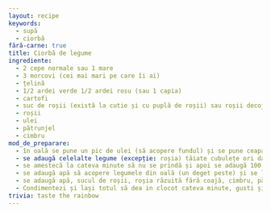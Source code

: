 ```yaml
---
layout: recipe
keywords:
  - supă
  - ciorbă
fără-carne: true
title: Ciorbă de legume
ingrediente:
  - 2 cepe normale sau 1 mare
  - 3 morcovi (cei mai mari pe care îi ai)
  - țelină
  - 1/2 ardei verde 1/2 ardei rosu (sau 1 capia)
  - cartofi
  - suc de roșii (există la cutie și cu puplă de roșii) sau roșii decojite (la conservă)
  - roșii
  - ulei
  - pătrunjel
  - cimbru
mod_de_preparare:
  - în oală se pune un pic de ulei (să acopere fundul) și se pune ceapa tăiată mic și se lasă 1-2 minute (cu capac)
  - se adaugă celelalte legume (excepție: roșia) tăiate cubulețe ori date prin aparat și se lasă acoperite cu capac la înabusit puțin - aprox. 5-10 minute
  - se amestecă la cateva minute să nu se prindă și apoi se adaugă 100 ml (un păhărel mic cum avem noi ăla de băut apă cel mai mic) și se mai lasă amestecând cu capac 5-10 minute.
  - se adaugă apă să acopere legumele din oală (un deget peste) și se lasă la fiert amestecând din când in când și mai adaugand apă dacă se evaporă.
  - se adaugă apă, sucul de roșii, roșia răzuită fără coajă, cimbru, pătrunjel
  - Condimentezi și lași totul să dea in clocot cateva minute, gusti și este GATA.
trivia: taste the rainbow
---
```

